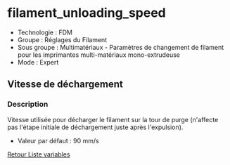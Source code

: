 # filament_unloading_speed

* Technologie : FDM
* Groupe : Réglages du Filament
* Sous groupe : Multimatériaux - Paramètres de changement de filament pour les imprimantes multi-matériaux mono-extrudeuse
* Mode : Expert

## Vitesse de déchargement

### Description

Vitesse utilisée pour décharger le filament sur la tour de purge (n'affecte pas l'étape initiale de déchargement juste après l'expulsion).

* Valeur par défaut : 90 mm/s

[Retour Liste variables](variable_list.md)